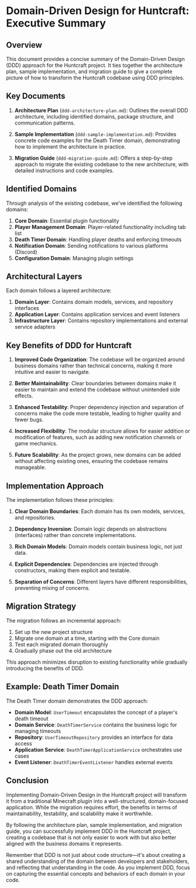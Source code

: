 # Domain-Driven Design for Huntcraft: Executive Summary

## Overview

This document provides a concise summary of the Domain-Driven Design (DDD) approach for the Huntcraft project. It ties together the architecture plan, sample implementation, and migration guide to give a complete picture of how to transform the Huntcraft codebase using DDD principles.

## Key Documents

1. **Architecture Plan** (`ddd-architecture-plan.md`): Outlines the overall DDD architecture, including identified domains, package structure, and communication patterns.

2. **Sample Implementation** (`ddd-sample-implementation.md`): Provides concrete code examples for the Death Timer domain, demonstrating how to implement the architecture in practice.

3. **Migration Guide** (`ddd-migration-guide.md`): Offers a step-by-step approach to migrate the existing codebase to the new architecture, with detailed instructions and code examples.

## Identified Domains

Through analysis of the existing codebase, we've identified the following domains:

1. **Core Domain**: Essential plugin functionality
2. **Player Management Domain**: Player-related functionality including tab list
3. **Death Timer Domain**: Handling player deaths and enforcing timeouts
4. **Notification Domain**: Sending notifications to various platforms (Discord)
5. **Configuration Domain**: Managing plugin settings

## Architectural Layers

Each domain follows a layered architecture:

1. **Domain Layer**: Contains domain models, services, and repository interfaces
2. **Application Layer**: Contains application services and event listeners
3. **Infrastructure Layer**: Contains repository implementations and external service adapters

## Key Benefits of DDD for Huntcraft

1. **Improved Code Organization**: The codebase will be organized around business domains rather than technical concerns, making it more intuitive and easier to navigate.

2. **Better Maintainability**: Clear boundaries between domains make it easier to maintain and extend the codebase without unintended side effects.

3. **Enhanced Testability**: Proper dependency injection and separation of concerns make the code more testable, leading to higher quality and fewer bugs.

4. **Increased Flexibility**: The modular structure allows for easier addition or modification of features, such as adding new notification channels or game mechanics.

5. **Future Scalability**: As the project grows, new domains can be added without affecting existing ones, ensuring the codebase remains manageable.

## Implementation Approach

The implementation follows these principles:

1. **Clear Domain Boundaries**: Each domain has its own models, services, and repositories.

2. **Dependency Inversion**: Domain logic depends on abstractions (interfaces) rather than concrete implementations.

3. **Rich Domain Models**: Domain models contain business logic, not just data.

4. **Explicit Dependencies**: Dependencies are injected through constructors, making them explicit and testable.

5. **Separation of Concerns**: Different layers have different responsibilities, preventing mixing of concerns.

## Migration Strategy

The migration follows an incremental approach:

1. Set up the new project structure
2. Migrate one domain at a time, starting with the Core domain
3. Test each migrated domain thoroughly
4. Gradually phase out the old architecture

This approach minimizes disruption to existing functionality while gradually introducing the benefits of DDD.

## Example: Death Timer Domain

The Death Timer domain demonstrates the DDD approach:

- **Domain Model**: `UserTimeout` encapsulates the concept of a player's death timeout
- **Domain Service**: `DeathTimerService` contains the business logic for managing timeouts
- **Repository**: `UserTimeoutRepository` provides an interface for data access
- **Application Service**: `DeathTimerApplicationService` orchestrates use cases
- **Event Listener**: `DeathTimerEventListener` handles external events

## Conclusion

Implementing Domain-Driven Design in the Huntcraft project will transform it from a traditional Minecraft plugin into a well-structured, domain-focused application. While the migration requires effort, the benefits in terms of maintainability, testability, and scalability make it worthwhile.

By following the architecture plan, sample implementation, and migration guide, you can successfully implement DDD in the Huntcraft project, creating a codebase that is not only easier to work with but also better aligned with the business domains it represents.

Remember that DDD is not just about code structure—it's about creating a shared understanding of the domain between developers and stakeholders, and reflecting that understanding in the code. As you implement DDD, focus on capturing the essential concepts and behaviors of each domain in your code.